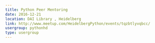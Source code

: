 ```yaml
---
title: Python Peer Mentoring
date: 2016-12-21
location: DAI Library , Heidelberg
link: http://www.meetup.com/HeidelbergPython/events/tqzbtlyvqbcc/
usergroup: pythonhd
type: usergroup
---
```

